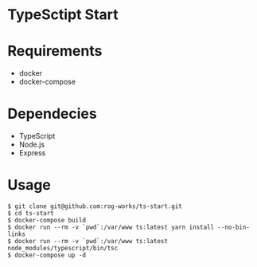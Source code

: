 TypeSctipt Start
===

# Requirements
* docker
* docker-compose

# Dependecies
* TypeScript
* Node.js
* Express

# Usage
```
$ git clone git@github.com:rog-works/ts-start.git
$ cd ts-start
$ docker-compose build
$ docker run --rm -v `pwd`:/var/www ts:latest yarn install --no-bin-links
$ docker run --rm -v `pwd`:/var/www ts:latest node_modules/typescript/bin/tsc
$ docker-compose up -d
```